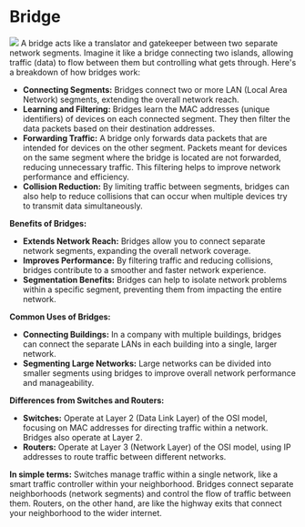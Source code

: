 # Bridge
![](https://prepbytes-misc-images.s3.ap-south-1.amazonaws.com/assets/1678697085974-Group%2011.png)
A bridge acts like a translator and gatekeeper between two separate network segments. Imagine it like a bridge connecting two islands, allowing traffic (data) to flow between them but controlling what gets through. Here's a breakdown of how bridges work:

- **Connecting Segments:** Bridges connect two or more LAN (Local Area Network) segments, extending the overall network reach.
- **Learning and Filtering:** Bridges learn the MAC addresses (unique identifiers) of devices on each connected segment. They then filter the data packets based on their destination addresses.
- **Forwarding Traffic:** A bridge only forwards data packets that are intended for devices on the other segment. Packets meant for devices on the same segment where the bridge is located are not forwarded, reducing unnecessary traffic. This filtering helps to improve network performance and efficiency.
- **Collision Reduction:** By limiting traffic between segments, bridges can also help to reduce collisions that can occur when multiple devices try to transmit data simultaneously.

**Benefits of Bridges:**

- **Extends Network Reach:** Bridges allow you to connect separate network segments, expanding the overall network coverage.
- **Improves Performance:** By filtering traffic and reducing collisions, bridges contribute to a smoother and faster network experience.
- **Segmentation Benefits:** Bridges can help to isolate network problems within a specific segment, preventing them from impacting the entire network.

**Common Uses of Bridges:**

- **Connecting Buildings:** In a company with multiple buildings, bridges can connect the separate LANs in each building into a single, larger network.
- **Segmenting Large Networks:** Large networks can be divided into smaller segments using bridges to improve overall network performance and manageability.

**Differences from Switches and Routers:**

- **Switches:** Operate at Layer 2 (Data Link Layer) of the OSI model, focusing on MAC addresses for directing traffic within a network. Bridges also operate at Layer 2.
- **Routers:** Operate at Layer 3 (Network Layer) of the OSI model, using IP addresses to route traffic between different networks.

**In simple terms:** Switches manage traffic within a single network, like a smart traffic controller within your neighborhood. Bridges connect separate neighborhoods (network segments) and control the flow of traffic between them. Routers, on the other hand, are like the highway exits that connect your neighborhood to the wider internet.